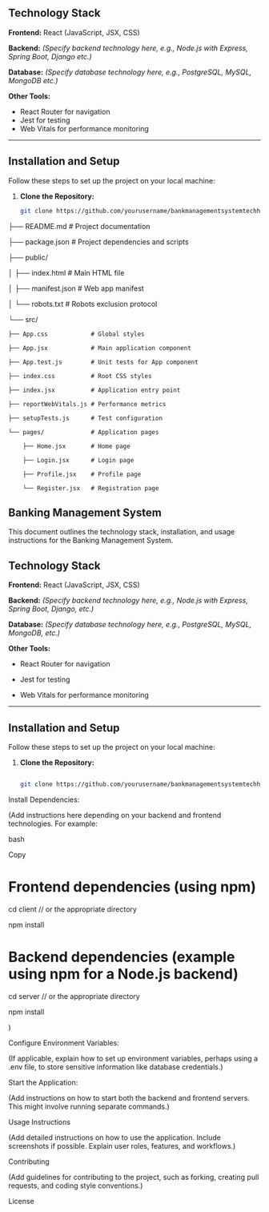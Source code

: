 ## Technology Stack

**Frontend:** React (JavaScript, JSX, CSS)

**Backend:**  *(Specify backend technology here, e.g., Node.js with Express, Spring Boot, Django etc.)*

**Database:** *(Specify database technology here, e.g., PostgreSQL, MySQL, MongoDB etc.)*

**Other Tools:**

* React Router for navigation
* Jest for testing
* Web Vitals for performance monitoring


---

## Installation and Setup

Follow these steps to set up the project on your local machine:

1. **Clone the Repository:**

   ```bash
   git clone https://github.com/yourusername/bankmanagementsystemtechhive-banking-management.git


├── README.md               # Project documentation

├── package.json            # Project dependencies and scripts

├── public/

│   ├── index.html          # Main HTML file

│   ├── manifest.json       # Web app manifest

│   └── robots.txt          # Robots exclusion protocol

└── src/

    ├── App.css            # Global styles

    ├── App.jsx            # Main application component

    ├── App.test.js        # Unit tests for App component

    ├── index.css          # Root CSS styles

    ├── index.jsx          # Application entry point

    ├── reportWebVitals.js # Performance metrics

    ├── setupTests.js      # Test configuration

    └── pages/             # Application pages

        ├── Home.jsx       # Home page

        ├── Login.jsx      # Login page

        ├── Profile.jsx    # Profile page

        └── Register.jsx   # Registration page

## Banking Management System

This document outlines the technology stack, installation, and usage instructions for the Banking Management System.

## Technology Stack

**Frontend:** React (JavaScript, JSX, CSS)

**Backend:** *(Specify backend technology here, e.g., Node.js with Express, Spring Boot, Django, etc.)*

**Database:** *(Specify database technology here, e.g., PostgreSQL, MySQL, MongoDB, etc.)*

**Other Tools:**

* React Router for navigation

* Jest for testing

* Web Vitals for performance monitoring

---

## Installation and Setup

Follow these steps to set up the project on your local machine:

1. **Clone the Repository:**

   ```bash

   git clone https://github.com/yourusername/bankmanagementsystemtechhive-banking-management.git

Install Dependencies:

(Add instructions here depending on your backend and frontend technologies. For example:

bash

Copy

# Frontend dependencies (using npm)

cd client  // or the appropriate directory

npm install

# Backend dependencies (example using npm for a Node.js backend)

cd server  // or the appropriate directory

npm install

)

Configure Environment Variables:

(If applicable, explain how to set up environment variables, perhaps using a .env file, to store sensitive information like database credentials.)

Start the Application:

(Add instructions on how to start both the backend and frontend servers. This might involve running separate commands.)

Usage Instructions

(Add detailed instructions on how to use the application. Include screenshots if possible. Explain user roles, features, and workflows.)

Contributing

(Add guidelines for contributing to the project, such as forking, creating pull requests, and coding style conventions.)

License


